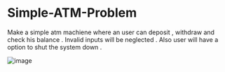 # Simple-ATM-Problem
Make a simple atm machiene where an user can deposit , 
withdraw and check his balance . Invalid inputs 
will be neglected . 
Also user will have a option to shut the system down .


![image](https://github.com/Fahim-Al-Razy/Simple-ATM-Problem/assets/169540025/53de5905-fdde-47be-8e11-bd0a6416a0a1)




